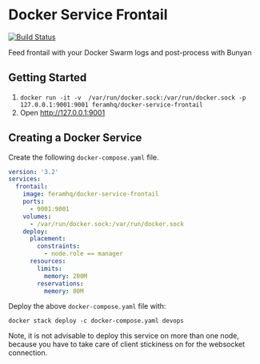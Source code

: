 # Docker Service Frontail

[![Build Status](https://travis-ci.org/feramhq/docker-service-frontail.svg?branch=master)](https://travis-ci.org/feramhq/docker-service-frontail)

Feed frontail with your Docker Swarm logs and post-process with Bunyan


## Getting Started

1. `docker run -it -v  /var/run/docker.sock:/var/run/docker.sock -p 127.0.0.1:9001:9001 feramhq/docker-service-frontail`
2. Open http://127.0.0.1:9001


## Creating a Docker Service

Create the following `docker-compose.yaml` file.

```yaml
version: '3.2'
services:
  frontail:
    image: feramhq/docker-service-frontail
    ports:
      - 9001:9001
    volumes:
      - /var/run/docker.sock:/var/run/docker.sock
    deploy:
      placement:
        constraints:
          - node.role == manager
      resources:
        limits:
          memory: 200M
        reservations:
          memory: 80M
```

Deploy the above `docker-compose.yaml` file with:

`docker stack deploy -c docker-compose.yaml devops`

Note, it is not advisable to deploy this service on more than one node,
because you have to take care of client stickiness on for the websocket connection.
